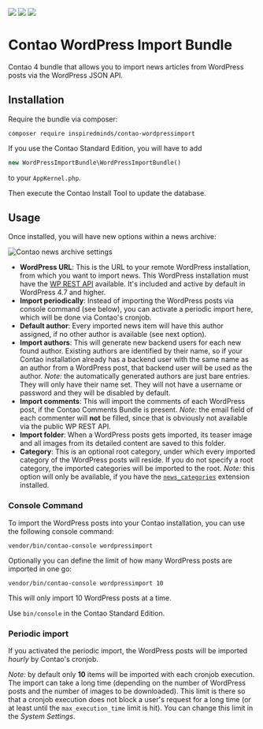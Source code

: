[![](https://img.shields.io/maintenance/yes/2017.svg)](https://github.com/inspiredminds/contao-wordpressimport)
[![](https://img.shields.io/packagist/v/inspiredminds/contao-wordpressimport.svg)](https://packagist.org/packages/inspiredminds/contao-wordpressimport)
[![](https://img.shields.io/packagist/dt/inspiredminds/contao-wordpressimport.svg)](https://packagist.org/packages/inspiredminds/contao-wordpressimport)

Contao WordPress Import Bundle
=====================

Contao 4 bundle that allows you to import news articles from WordPress posts via the WordPress JSON API.

## Installation

Require the bundle via composer:
```
composer require inspiredminds/contao-wordpressimport
```
If you use the Contao Standard Edition, you will have to add
```php
new WordPressImportBundle\WordPressImportBundle()
```
to your `AppKernel.php`. 

Then execute the Contao Install Tool to update the database.

## Usage

Once installed, you will have new options within a news archive:

![Contao news archive settings](https://github.com/inspiredminds/contao-wordpressimport/raw/master/newsarchive-settings.png)

* __WordPress URL__: This is the URL to your remote WordPress installation, from which you want to import news. This WordPress installation must have the [WP REST API](http://v2.wp-api.org/) available. It's included and active by default in WordPress 4.7 and higher.
* __Import periodically__: Instead of importing the WordPress posts via console command (see below), you can activate a periodic import here, which will be done via Contao's cronjob.
* __Default author__: Every imported news item will have this author assigned, if no other author is available (see next option).
* __Import authors__: This will generate new backend users for each new found author. Existing authors are identified by their name, so if your Contao installation already has a backend user with the same name as an author from a WordPress post, that backend user will be used as the author. _Note:_ the automatically generated authors are just bare entries. They will only have their name set. They will not have a username or password and they will be disabled by default.
* __Import comments__: This will import the comments of each WordPress post, if the Contao Comments Bundle is present. _Note:_ the email field of each commenter will __not__ be filled, since that is obviously not available via the public WP REST API.
* __Import folder__: When a WordPress posts gets imported, its teaser image and all images from its detailed content are saved to this folder.
* __Category__: This is an optional root category, under which every imported category of the WordPress posts will reside. If you do not specify a root category, the imported categories will be imported to the root. _Note:_ this option will only be available, if you have the [`news_categories`](https://github.com/codefog/contao-news_categories) extension installed.

### Console Command

To import the WordPress posts into your Contao installation, you can use the following console command:
```
vendor/bin/contao-console wordpressimport
```
Optionally you can define the limit of how many WordPress posts are imported in one go:
```
vendor/bin/contao-console wordpressimport 10
```
This will only import 10 WordPress posts at a time.

Use `bin/console` in the Contao Standard Edition.

### Periodic import

If you activated the periodic import, the WordPress posts will be imported _hourly_ by Contao's cronjob. 

_Note:_ by default only __10__ items will be imported with each cronjob execution. The import can take a long time (depending on the number of WordPress posts and the number of images to be downloaded). This limit is there so that a cronjob execution does not block a user's request for a long time (or at least until the `max_execution_time` limit is hit). You can change this limit in the _System Settings_.
